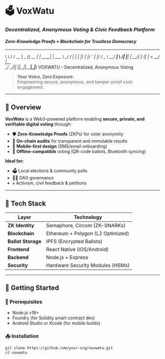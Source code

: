 # 🗳️ VoxWatu  
### *Decentralized, Anonymous Voting & Civic Feedback Platform*  
#### *Zero-Knowledge Proofs + Blockchain for Trustless Democracy*


__     ______  ____  _       _        _       
\ \   / / __ \|  _ \(_) __ _| | _____| |_ ___ 
 \ \_/ / |  | | |_) | |/ _` | |/ / _ \ __/ __|
  \   /| |__| |  __/| | (_| |   <  __/ |_\__ \
   \_/  \____/|_|   |_|\__,_|_|\_\___|\__|___/
    VOXWATU – Decentralized, Anonymous Voting



> **Your Voice, Zero Exposure.**  
> Empowering secure, anonymous, and tamper-proof civic engagement.

---

## 📌 Overview
**VoxWatu** is a Web3-powered platform enabling **secure, private, and verifiable digital voting** through:

- 🛡️ **Zero-Knowledge Proofs** (ZKPs) for voter anonymity  
- 🔗 **On-chain audits** for transparent and immutable results  
- 📱 **Mobile-first design** (SMS/email onboarding)  
- 📡 **Offline-compatible** voting (QR-code ballots, Bluetooth syncing)

**Ideal for:**
- 🗳️ Local elections & community polls  
- 🧑‍💻 DAO governance  
- ✊ Activism, civil feedback & petitions  

---

## 🧠 Tech Stack  
| Layer             | Technology                            |
|------------------|----------------------------------------|
| **ZK Identity**   | Semaphore, Circom (ZK-SNARKs)          |
| **Blockchain**    | Ethereum + Polygon (L2 Optimized)      |
| **Ballot Storage**| IPFS (Encrypted Ballots)               |
| **Frontend**      | React Native (iOS/Android)             |
| **Backend**       | Node.js + Express                      |
| **Security**      | Hardware Security Modules (HSMs)       |

---

## 🚀 Getting Started

### 🔧 Prerequisites
- Node.js v18+
- Foundry (for Solidity smart contract dev)
- Android Studio or Xcode (for mobile builds)

### 📥 Installation
```bash
git clone https://github.com/your-org/voxwatu.git
cd voxwatu
